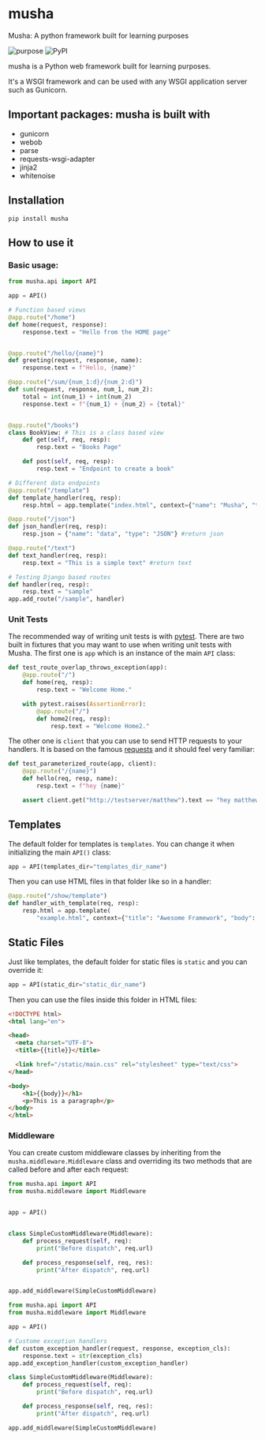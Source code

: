 # musha
Musha: A python framework built for learning purposes

![purpose](https://img.shields.io/badge/purpose-learning-green.svg)
![PyPI](https://img.shields.io/pypi/v/musha.svg)


musha is a Python web framework built for learning purposes.

It's a WSGI framework and can be used with any WSGI application server such as Gunicorn.

## Important packages: musha is built with

- gunicorn
- webob
- parse
- requests-wsgi-adapter
- jinja2
- whitenoise


## Installation

```shell
pip install musha
```

## How to use it

### Basic usage:

```python
from musha.api import API

app = API()

# Function based views
@app.route("/home")
def home(request, response):
    response.text = "Hello from the HOME page"


@app.route("/hello/{name}")
def greeting(request, response, name):
    response.text = f"Hello, {name}"

@app.route("/sum/{num_1:d}/{num_2:d}")
def sum(request, response, num_1, num_2):
    total = int(num_1) + int(num_2)
    response.text = f"{num_1} + {num_2} = {total}"


@app.route("/books")
class BookView: # This is a class based view
    def get(self, req, resp):
        resp.text = "Books Page"

    def post(self, req, resp):
        resp.text = "Endpoint to create a book"

# Different data endpoints
@app.route("/template")
def template_handler(req, resp):
    resp.html = app.template("index.html", context={"name": "Musha", "title": "Best Framework"}) #Return a template

@app.route("/json")
def json_handler(req, resp):
    resp.json = {"name": "data", "type": "JSON"} #return json

@app.route("/text")
def text_handler(req, resp):
    resp.text = "This is a simple text" #return text

# Testing Django based routes
def handler(req, resp):
    resp.text = "sample"
app.add_route("/sample", handler)


```

### Unit Tests

The recommended way of writing unit tests is with [pytest](https://docs.pytest.org/en/latest/). There are two built in fixtures
that you may want to use when writing unit tests with Musha. The first one is `app` which is an instance of the main `API` class:

```python
def test_route_overlap_throws_exception(app):
    @app.route("/")
    def home(req, resp):
        resp.text = "Welcome Home."

    with pytest.raises(AssertionError):
        @app.route("/")
        def home2(req, resp):
            resp.text = "Welcome Home2."
```

The other one is `client` that you can use to send HTTP requests to your handlers. It is based on the famous [requests](http://docs.python-requests.org/en/master/) and it should feel very familiar:

```python
def test_parameterized_route(app, client):
    @app.route("/{name}")
    def hello(req, resp, name):
        resp.text = f"hey {name}"

    assert client.get("http://testserver/matthew").text == "hey matthew"
```

## Templates

The default folder for templates is `templates`. You can change it when initializing the main `API()` class:

```python
app = API(templates_dir="templates_dir_name")
```

Then you can use HTML files in that folder like so in a handler:

```python
@app.route("/show/template")
def handler_with_template(req, resp):
    resp.html = app.template(
        "example.html", context={"title": "Awesome Framework", "body": "welcome to the future!"})
```

## Static Files

Just like templates, the default folder for static files is `static` and you can override it:

```python
app = API(static_dir="static_dir_name")
```

Then you can use the files inside this folder in HTML files:

```html
<!DOCTYPE html>
<html lang="en">

<head>
  <meta charset="UTF-8">
  <title>{{title}}</title>

  <link href="/static/main.css" rel="stylesheet" type="text/css">
</head>

<body>
    <h1>{{body}}</h1>
    <p>This is a paragraph</p>
</body>
</html>
```

### Middleware

You can create custom middleware classes by inheriting from the `musha.middleware.Middleware` class and overriding its two methods
that are called before and after each request:

```python
from musha.api import API
from musha.middleware import Middleware


app = API()


class SimpleCustomMiddleware(Middleware):
    def process_request(self, req):
        print("Before dispatch", req.url)

    def process_response(self, req, res):
        print("After dispatch", req.url)


app.add_middleware(SimpleCustomMiddleware)
```

```python
from musha.api import API
from musha.middleware import Middleware

app = API()

# Custome exception handlers
def custom_exception_handler(request, response, exception_cls):
    response.text = str(exception_cls)
app.add_exception_handler(custom_exception_handler)

class SimpleCustomMiddleware(Middleware):
    def process_request(self, req):
        print("Before dispatch", req.url)

    def process_response(self, req, res):
        print("After dispatch", req.url)

app.add_middleware(SimpleCustomMiddleware)
```